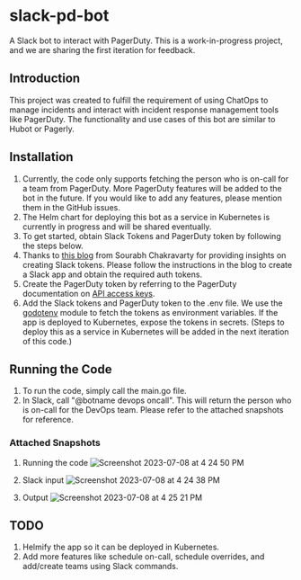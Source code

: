 # slack-pd-bot

A Slack bot to interact with PagerDuty. This is a work-in-progress project, and we are sharing the first iteration for feedback.

## Introduction

This project was created to fulfill the requirement of using ChatOps to manage incidents and interact with incident response management tools like PagerDuty. The functionality and use cases of this bot are similar to Hubot or Pagerly.

## Installation

1. Currently, the code only supports fetching the person who is on-call for a team from PagerDuty. More PagerDuty features will be added to the bot in the future. If you would like to add any features, please mention them in the GitHub issues.
2. The Helm chart for deploying this bot as a service in Kubernetes is currently in progress and will be shared eventually.
3. To get started, obtain Slack Tokens and PagerDuty token by following the steps below.
4. Thanks to [this blog](https://www.bacancytechnology.com/blog/develop-slack-bot-using-golang) from Sourabh Chakravarty for providing insights on creating Slack tokens. Please follow the instructions in the blog to create a Slack app and obtain the required auth tokens.
5. Create the PagerDuty token by referring to the PagerDuty documentation on [API access keys](https://support.pagerduty.com/docs/api-access-keys).
6. Add the Slack tokens and PagerDuty token to the .env file. We use the [godotenv](https://github.com/joho/godotenv) module to fetch the tokens as environment variables. If the app is deployed to Kubernetes, expose the tokens in secrets. (Steps to deploy this as a service in Kubernetes will be added in the next iteration of this code.)

## Running the Code

1. To run the code, simply call the main.go file.
2. In Slack, call "@botname devops oncall". This will return the person who is on-call for the DevOps team. Please refer to the attached snapshots for reference.

### Attached Snapshots

1. Running the code
![Screenshot 2023-07-08 at 4 24 50 PM](https://github.com/neeltom92/slack-pd-bot/assets/135661004/c3f396ce-e3d7-42a5-82a1-df05d51feee0)

2. Slack input
![Screenshot 2023-07-08 at 4 24 38 PM](https://github.com/neeltom92/slack-pd-bot/assets/135661004/97854c37-870e-4fba-a51e-249274e7a8c1)

3. Output
![Screenshot 2023-07-08 at 4 25 21 PM](https://github.com/neeltom92/slack-pd-bot/assets/135661004/3444198b-5d7c-4b64-8809-ec41b470a6c8)

## TODO

1. Helmify the app so it can be deployed in Kubernetes.
2. Add more features like schedule on-call, schedule overrides, and add/create teams using Slack commands.
